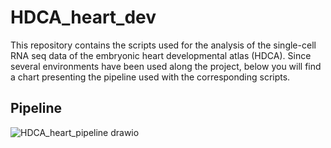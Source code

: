 # HDCA_heart_dev

This repository contains the scripts used for the analysis of the single-cell RNA seq data of the embryonic heart developmental atlas (HDCA). 
Since several environments have been used along the project, below you will find a chart presenting the pipeline used with the corresponding scripts.

## Pipeline

![HDCA_heart_pipeline drawio](https://github.com/rmauron/HDCA_heart_dev/assets/92672952/47b4d0e6-a508-4d3d-a260-54ead756609d)
